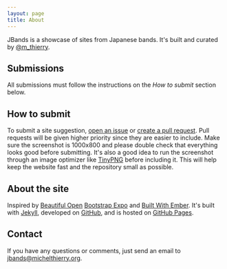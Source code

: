 ```yaml
---
layout: page
title: About
---
```


JBands is a showcase of sites from Japanese bands. It's built and curated by
[@m_thierry](http://twitter.com/m_thierry).


## Submissions
All submissions must follow the instructions on the *How to submit* section
below.

## How to submit
To submit a site suggestion,
[open an issue](https://github.com/trek/beautiful-open/issues/new)
or [create a pull request](https://github.com/trek/beautiful-open/pulls/new).
Pull requests will be given higher priority since
they are easier to include. Make sure the screenshot is 1000x800 and please
double check that everything looks good before submitting. It's also a good
idea to run the screenshot through an image optimizer like
[TinyPNG](https://tinypng.com/) before including it. This will help keep the
website fast and the repository small as possible.

## About the site
Inspired by [Beautiful Open](http://beautifulopen.com/) [Bootstrap Expo](http://expo.getbootstrap.com/) and [Built With Ember](http://builtwithember.io/). It's built with
[Jekyll](http://jekyllrb.com), developed on
[GitHub](https://github.com/trek/beautiful-open), and is hosted
on [GitHub Pages](https://pages.github.com).

## Contact
If you have any questions or comments, just send an email to
[jbands@michelthierry.org](mailto:jbands@michelthierry.org).
